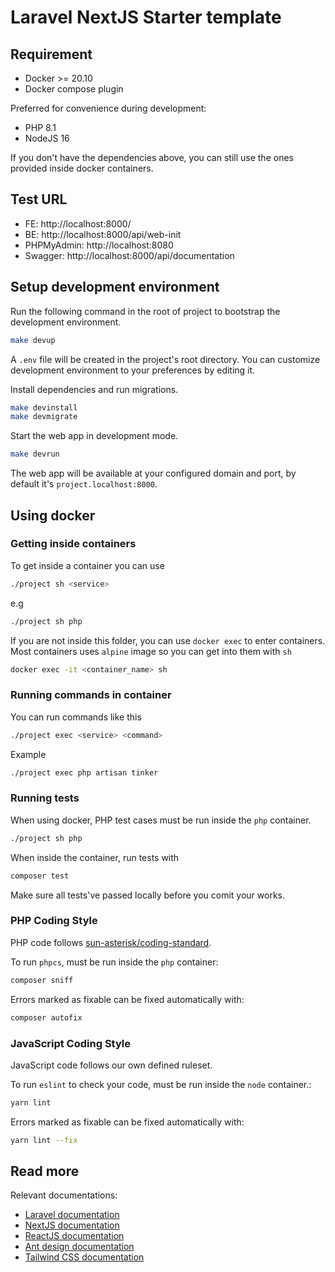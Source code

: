 # Laravel NextJS Starter template

## Requirement

- Docker >= 20.10
- Docker compose plugin

Preferred for convenience during development:

- PHP 8.1
- NodeJS 16

If you don't have the dependencies above, you can still use the ones provided inside docker containers.

## Test URL
- FE: http://localhost:8000/
- BE: http://localhost:8000/api/web-init
- PHPMyAdmin: http://localhost:8080
- Swagger: http://localhost:8000/api/documentation

## Setup development environment

Run the following command in the root of project to bootstrap the development environment.

```sh
make devup
```

A `.env` file will be created in the project's root directory.
You can customize development environment to your preferences by editing it.

Install dependencies and run migrations.

```sh
make devinstall
make devmigrate
```

Start the web app in development mode.

```sh
make devrun
```

The web app will be available at your configured domain and port, by default it's `project.localhost:8000`.

## Using docker
### Getting inside containers

To get inside a container you can use

```sh
./project sh <service>
```

e.g

```sh
./project sh php
```

If you are not inside this folder, you can use `docker exec` to enter containers. Most containers uses `alpine` image so you can get into them with `sh`

```sh
docker exec -it <container_name> sh
```

### Running commands in container

You can run commands like this

```sh
./project exec <service> <command>
```

Example

```sh
./project exec php artisan tinker
```

### Running tests

When using docker, PHP test cases must be run inside the `php` container.

```sh
./project sh php
```

When inside the container, run tests with

```sh
composer test
```

Make sure all tests've passed locally before you comit your works.

### PHP Coding Style

PHP code follows [sun-asterisk/coding-standard](https://github.com/sun-asterisk-research/php-coding-standard).

To run `phpcs`, must be run inside the `php` container:

```sh
composer sniff
```

Errors marked as fixable can be fixed automatically with:

```sh
composer autofix
```

### JavaScript Coding Style

JavaScript code follows our own defined ruleset.

To run `eslint` to check your code, must be run inside the `node` container.:

```sh
yarn lint
```

Errors marked as fixable can be fixed automatically with:

```sh
yarn lint --fix
```
## Read more

Relevant documentations:

- [Laravel documentation](https://laravel.com/docs)
- [NextJS documentation](https://nextjs.org/docs)
- [ReactJS documentation](https://reactjs.org/docs)
- [Ant design documentation](https://ant.design/components)
- [Tailwind CSS documentation](https://tailwindcss.com/docs)
